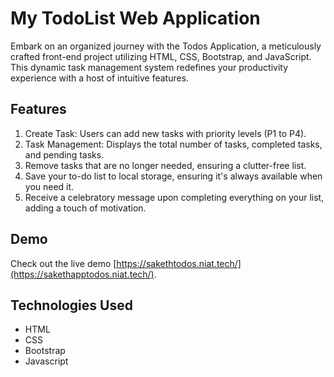 # My TodoList Web Application

Embark on an organized journey with the Todos Application, a meticulously crafted front-end project utilizing HTML, CSS, Bootstrap, and JavaScript. This dynamic task management system redefines your productivity experience with a host of intuitive features.

## Features

1. Create Task: Users can add new tasks with priority levels (P1 to P4).
2. Task Management: Displays the total number of tasks, completed tasks, and pending tasks.
3. Remove tasks that are no longer needed, ensuring a clutter-free list.
4. Save your to-do list to local storage, ensuring it's always available when you need it.
5. Receive a celebratory message upon completing everything on your list, adding a touch of motivation.

## Demo

Check out the live demo [https://sakethtodos.niat.tech/](https://sakethapptodos.niat.tech/).

## Technologies Used

- HTML
- CSS
- Bootstrap
- Javascript
